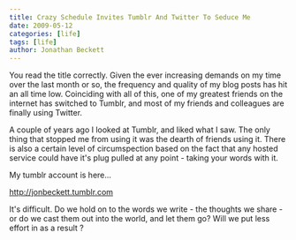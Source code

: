 ```yaml
---
title: Crazy Schedule Invites Tumblr And Twitter To Seduce Me
date: 2009-05-12
categories: [life]
tags: [life]
author: Jonathan Beckett
---
```


You read the title correctly. Given the ever increasing demands on my time over the last month or so, the frequency and quality of my blog posts has hit an all time low. Coinciding with all of this, one of my greatest friends on the internet has switched to Tumblr, and most of my friends and colleagues are finally using Twitter.

A couple of years ago I looked at Tumblr, and liked what I saw. The only thing that stopped me from using it was the dearth of friends using it. There is also a certain level of circumspection based on the fact that any hosted service could have it's plug pulled at any point - taking your words with it.

My tumblr account is here...

http://jonbeckett.tumblr.com

It's difficult. Do we hold on to the words we write - the thoughts we share - or do we cast them out into the world, and let them go? Will we put less effort in as a result ?